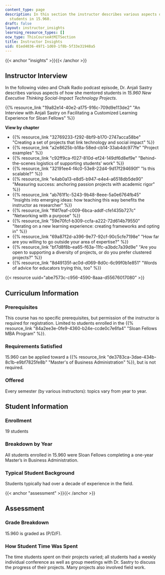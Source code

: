 ```yaml
---
content_type: page
description: In this section the instructor describes various aspects of how she mentored
  students in 15.960.
draft: false
layout: instructor_insights
learning_resource_types: []
ocw_type: ThisCourseAtMITSection
title: Instructor Insights
uid: 01ed4036-4971-1d69-1f8b-5f33e31948a5
---
```

{{< anchor "insights" >}}{{< /anchor >}}

## Instructor Interview

In the following video and Chalk Radio podcast episode, Dr. Anjali Sastry describes various aspects of how she mentored students in *15.960 New Executive Thinking Social-Impact Technology Projects*.

{{% resource_link "19a82e14-40e2-a175-916c-709d9e113de2" "An Interview with Anjali Sastry on Facilitating a Customized Learning Experience for Sloan Fellows" %}}

**View by chapter**

- {{% resource_link "32769233-f292-8bf9-b170-2747acca58be" "Creating a set of projects that link technology and social impact" %}}
- {{% resource_link "a2e8625b-b18a-58ed-cb14-33ab4dc977fe" "Project examples" %}}
- {{% resource_link "c92ff9ca-f027-810d-ef24-149df6d8ef9e" "Behind-the-scenes logistics of supporting students’ work" %}}
- {{% resource_link "32191ee4-f4c0-53e8-22d4-9d17f294690f" "Is this scalable?" %}}
- {{% resource_link "e4ab0a13-e8d5-b947-e4e4-a6518db5de90" "Measuring success: anchoring passion projects with academic rigor" %}}
- {{% resource_link "ab761f1c-5243-9b48-8eee-5a0e6764fb45" "Insights into emerging ideas: how teaching this way benefits the instructor as researcher" %}}
- {{% resource_link "ff4f7eaf-c009-6bca-addf-cfe1435b727c" "Networking with a purpose" %}}
- {{% resource_link "59e70fcf-b309-ccfa-a222-72d614b79550" "Iterating on a new learning experience: creating frameworks and opting in" %}}
- {{% resource_link "69a87f2d-a396-9e77-92cf-90c5cfe7198e" "How far are you willing to go outside your area of expertise?" %}}
- {{% resource_link "bf7d8f8b-ea65-f63a-11fc-a3bdc7a39d9e" "Are you open to supporting a diversity of projects, or do you prefer clustered projects?" %}}
- {{% resource_link "8d49135f-ac0d-d069-8d0c-6c99f0b1e851" "Words of advice for educators trying this, too" %}}

{{< resource uuid="abe7573c-c956-4590-8aaa-d55676017080" >}}

## Curriculum Information

### Prerequisites

This course has no specific prerequisites, but permission of the instructor is required for registration. Limited to students enrolled in the {{% resource_link "84a2ee3e-0fe9-4360-b24e-ccde0c7e6fa4" "Sloan Fellows MBA Program" %}}.

### Requirements Satisfied

15.960 can be applied toward a {{% resource_link "de3783ca-3dae-434b-8c1b-e9bf7825fe8b" "Master's of Business Administration" %}}, but is not required.

### Offered

Every semester (by various instructors): topics vary from year to year.

## Student Information

### Enrollment

19 students

### Breakdown by Year

All students enrolled in 15.960 were Sloan Fellows completing a one-year Master’s in Business Administration.

### Typical Student Background

Students typically had over a decade of experience in the field.

{{< anchor "assessment" >}}{{< /anchor >}}

## Assessment

### Grade Breakdown

15.960 is graded as (P/D/F).

### How Student Time Was Spent

The time students spent on their projects varied; all students had a weekly individual conference as well as group meetings with Dr. Sastry to discuss the progress of their projects. Many projects also involved field work.